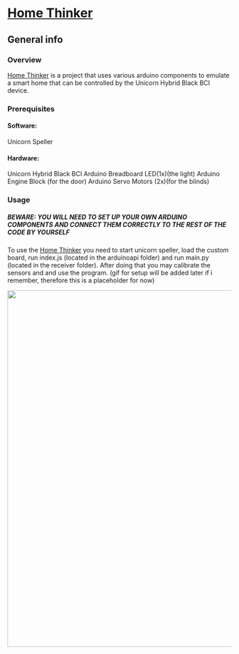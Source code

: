 # [Home Thinker](https://github.com/resonanceee/BR41N.IO-Smart-Home-Control)

## General info
### Overview
[Home Thinker](https://github.com/resonanceee/BR41N.IO-Smart-Home-Control) is a project that uses various arduino components to emulate a smart home that can be controlled by the Unicorn Hybrid Black BCI device.

### Prerequisites
#### Software:
Unicorn Speller
#### Hardware:
Unicorn Hybrid Black BCI
Arduino Breadboard
LED(1x)(the light)
Arduino Engine Block (for the door)
Arduino Servo Motors (2x)(for the blinds)


### Usage
##### BEWARE: YOU WILL NEED TO SET UP YOUR OWN ARDUINO COMPONENTS AND CONNECT THEM CORRECTLY TO THE REST OF THE CODE BY YOURSELF
To use the [Home Thinker](https://github.com/resonanceee/BR41N.IO-Smart-Home-Control) you need to start unicorn speller, load the custom board, run index.js (located in the arduinoapi folder) and run main.py (located in the receiver folder). After doing that you may calibrate the sensors and and use the program.
(gif for setup will be added later if i remember, therefore this is a placeholder for now)

<img src="https://i.imgur.com/apkin9h.gif" width="800">
